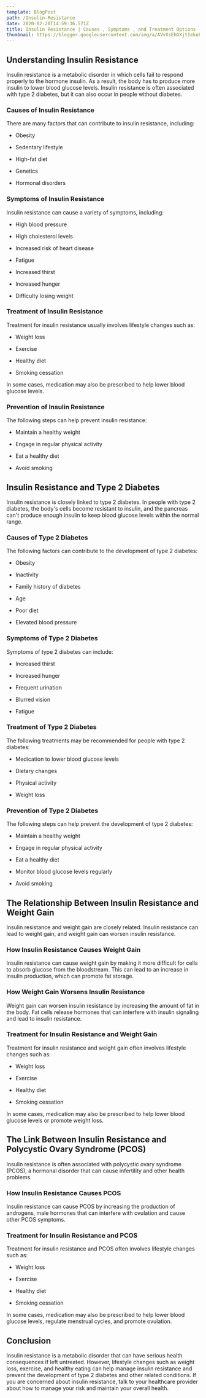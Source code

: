 ```yaml
---
template: BlogPost
path: /Insulin-Resistance
date: 2020-02-20T14:59:36.571Z
title: Insulin Resistance | Causes , Symptoms , and Treatment Options - A Comprehensive Guide
thumbnail: https://blogger.googleusercontent.com/img/a/AVvXsEhGXjtIekuENP0lewmWf9dTKxe88S_0Sz7Amm90uux2NEWL2-Y0HZ7jY24afbuXs8j9pwm6XwPjZnbXGthez-iiP1O6JcPyYjwUkn1bNG4Xa817EVB3z1OQAZsD-fmiFlhZdDX6IIdpg9TYwnHQtufhEH-kM1rfs4NQ7yURVF-tK_545XrirRfs10cL
---
```

## Understanding Insulin Resistance

Insulin resistance is a metabolic disorder in which cells fail to respond properly to the hormone insulin. As a result, the body has to produce more insulin to lower blood glucose levels. Insulin resistance is often associated with type 2 diabetes, but it can also occur in people without diabetes.

### Causes of Insulin Resistance

There are many factors that can contribute to insulin resistance, including:

  * Obesity

  * Sedentary lifestyle

  * High-fat diet

  * Genetics

  * Hormonal disorders

### Symptoms of Insulin Resistance

Insulin resistance can cause a variety of symptoms, including:

  * High blood pressure

  * High cholesterol levels

  * Increased risk of heart disease

  * Fatigue

  * Increased thirst

  * Increased hunger

  * Difficulty losing weight

### Treatment of Insulin Resistance

Treatment for insulin resistance usually involves lifestyle changes such as:

  * Weight loss

  * Exercise

  * Healthy diet

  * Smoking cessation

In some cases, medication may also be prescribed to help lower blood glucose levels.

### Prevention of Insulin Resistance

The following steps can help prevent insulin resistance:

  * Maintain a healthy weight

  * Engage in regular physical activity

  * Eat a healthy diet

  * Avoid smoking

## Insulin Resistance and Type 2 Diabetes

Insulin resistance is closely linked to type 2 diabetes. In people with type 2 diabetes, the body's cells become resistant to insulin, and the pancreas can't produce enough insulin to keep blood glucose levels within the normal range.

### Causes of Type 2 Diabetes

The following factors can contribute to the development of type 2 diabetes:

  * Obesity

  * Inactivity

  * Family history of diabetes

  * Age

  * Poor diet

  * Elevated blood pressure

### Symptoms of Type 2 Diabetes

Symptoms of type 2 diabetes can include:

  * Increased thirst

  * Increased hunger

  * Frequent urination

  * Blurred vision

  * Fatigue

### Treatment of Type 2 Diabetes

The following treatments may be recommended for people with type 2 diabetes:

  * Medication to lower blood glucose levels

  * Dietary changes

  * Physical activity

  * Weight loss

### Prevention of Type 2 Diabetes

The following steps can help prevent the development of type 2 diabetes:

  * Maintain a healthy weight

  * Engage in regular physical activity

  * Eat a healthy diet



  * Monitor blood glucose levels regularly

  * Avoid smoking

## The Relationship Between Insulin Resistance and Weight Gain

Insulin resistance and weight gain are closely related. Insulin resistance can lead to weight gain, and weight gain can worsen insulin resistance.

### How Insulin Resistance Causes Weight Gain

Insulin resistance can cause weight gain by making it more difficult for cells to absorb glucose from the bloodstream. This can lead to an increase in insulin production, which can promote fat storage.

### How Weight Gain Worsens Insulin Resistance

Weight gain can worsen insulin resistance by increasing the amount of fat in the body. Fat cells release hormones that can interfere with insulin signaling and lead to insulin resistance.

### Treatment for Insulin Resistance and Weight Gain

Treatment for insulin resistance and weight gain often involves lifestyle changes such as:

  * Weight loss

  * Exercise

  * Healthy diet

  * Smoking cessation

In some cases, medication may also be prescribed to help lower blood glucose levels or promote weight loss.

## The Link Between Insulin Resistance and Polycystic Ovary Syndrome (PCOS)

Insulin resistance is often associated with polycystic ovary syndrome (PCOS), a hormonal disorder that can cause infertility and other health problems.

### How Insulin Resistance Causes PCOS

Insulin resistance can cause PCOS by increasing the production of androgens, male hormones that can interfere with ovulation and cause other PCOS symptoms.

### Treatment for Insulin Resistance and PCOS

Treatment for insulin resistance and PCOS often involves lifestyle changes such as:

  * Weight loss

  * Exercise

  * Healthy diet

  * Smoking cessation

In some cases, medication may also be prescribed to help lower blood glucose levels, regulate menstrual cycles, and promote ovulation.

## Conclusion

Insulin resistance is a metabolic disorder that can have serious health consequences if left untreated. However, lifestyle changes such as weight loss, exercise, and healthy eating can help manage insulin resistance and prevent the development of type 2 diabetes and other related conditions. If you are concerned about insulin resistance, talk to your healthcare provider about how to manage your risk and maintain your overall health.

